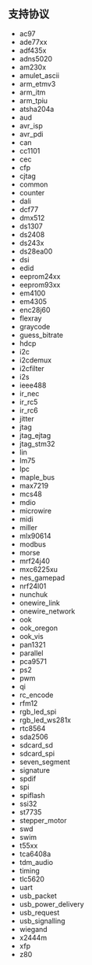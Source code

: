 ## 支持协议

- ac97  
- ade77xx  
- adf435x  
- adns5020  
- am230x  
- amulet_ascii  
- arm_etmv3  
- arm_itm  
- arm_tpiu  
- atsha204a  
- aud  
- avr_isp  
- avr_pdi  
- can  
- cc1101  
- cec  
- cfp  
- cjtag  
- common  
- counter  
- dali  
- dcf77  
- dmx512  
- ds1307  
- ds2408  
- ds243x  
- ds28ea00  
- dsi  
- edid  
- eeprom24xx  
- eeprom93xx  
- em4100  
- em4305  
- enc28j60  
- flexray  
- graycode  
- guess_bitrate  
- hdcp  
- i2c  
- i2cdemux  
- i2cfilter  
- i2s  
- ieee488  
- ir_nec  
- ir_rc5  
- ir_rc6  
- jitter  
- jtag  
- jtag_ejtag  
- jtag_stm32  
- lin  
- lm75  
- lpc  
- maple_bus  
- max7219  
- mcs48  
- mdio  
- microwire  
- midi  
- miller  
- mlx90614  
- modbus  
- morse  
- mrf24j40  
- mxc6225xu  
- nes_gamepad  
- nrf24l01  
- nunchuk  
- onewire_link  
- onewire_network  
- ook  
- ook_oregon  
- ook_vis  
- pan1321  
- parallel  
- pca9571  
- ps2  
- pwm  
- qi  
- rc_encode  
- rfm12  
- rgb_led_spi  
- rgb_led_ws281x  
- rtc8564  
- sda2506  
- sdcard_sd  
- sdcard_spi  
- seven_segment  
- signature  
- spdif  
- spi  
- spiflash  
- ssi32  
- st7735  
- stepper_motor  
- swd  
- swim  
- t55xx  
- tca6408a  
- tdm_audio  
- timing  
- tlc5620  
- uart  
- usb_packet  
- usb_power_delivery  
- usb_request  
- usb_signalling  
- wiegand  
- x2444m  
- xfp  
- z80  
